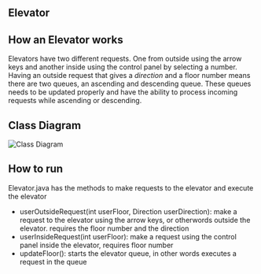## Elevator
## How an Elevator works
Elevators have two different requests. One from outside using the arrow keys and another inside using the control panel by selecting a number. Having an outside request that gives a *direction* and a floor number means there are two queues, an ascending and descending queue. These queues needs to be updated properly and have the ability to process incoming requests while ascending or descending.

## Class Diagram
![Class Diagram](https://i.imgur.com/zt5M1if.png)
## How to run
Elevator.java has the methods to make requests to the elevator and execute the elevator

- userOutsideRequest(int userFloor, Direction userDirection): make a request to the elevator using the arrow keys, or otherwords outside the elevator. requires the floor number and the direction
- userInsideRequest(int userFloor): make a request using the control panel inside the elevator, requires floor number
- updateFloor(): starts the elevator queue, in other words executes a request in the queue